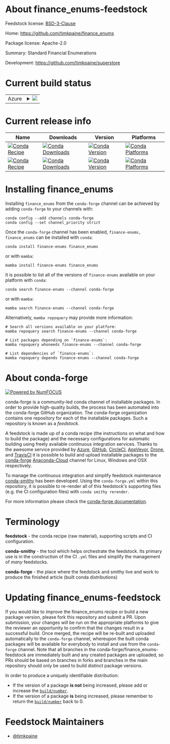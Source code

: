 About finance_enums-feedstock
=============================

Feedstock license: [BSD-3-Clause](https://github.com/conda-forge/finance_enums-feedstock/blob/main/LICENSE.txt)

Home: https://github.com/timkpaine/finance_enums

Package license: Apache-2.0

Summary: Standard Financial Enumerations

Development: https://github.com/timkpaine/superstore

Current build status
====================


<table>
    
  <tr>
    <td>Azure</td>
    <td>
      <details>
        <summary>
          <a href="https://dev.azure.com/conda-forge/feedstock-builds/_build/latest?definitionId=16334&branchName=main">
            <img src="https://dev.azure.com/conda-forge/feedstock-builds/_apis/build/status/finance_enums-feedstock?branchName=main">
          </a>
        </summary>
        <table>
          <thead><tr><th>Variant</th><th>Status</th></tr></thead>
          <tbody><tr>
              <td>linux_64_python3.10.____cpython</td>
              <td>
                <a href="https://dev.azure.com/conda-forge/feedstock-builds/_build/latest?definitionId=16334&branchName=main">
                  <img src="https://dev.azure.com/conda-forge/feedstock-builds/_apis/build/status/finance_enums-feedstock?branchName=main&jobName=linux&configuration=linux%20linux_64_python3.10.____cpython" alt="variant">
                </a>
              </td>
            </tr><tr>
              <td>linux_64_python3.8.____73_pypy</td>
              <td>
                <a href="https://dev.azure.com/conda-forge/feedstock-builds/_build/latest?definitionId=16334&branchName=main">
                  <img src="https://dev.azure.com/conda-forge/feedstock-builds/_apis/build/status/finance_enums-feedstock?branchName=main&jobName=linux&configuration=linux%20linux_64_python3.8.____73_pypy" alt="variant">
                </a>
              </td>
            </tr><tr>
              <td>linux_64_python3.8.____cpython</td>
              <td>
                <a href="https://dev.azure.com/conda-forge/feedstock-builds/_build/latest?definitionId=16334&branchName=main">
                  <img src="https://dev.azure.com/conda-forge/feedstock-builds/_apis/build/status/finance_enums-feedstock?branchName=main&jobName=linux&configuration=linux%20linux_64_python3.8.____cpython" alt="variant">
                </a>
              </td>
            </tr><tr>
              <td>linux_64_python3.9.____73_pypy</td>
              <td>
                <a href="https://dev.azure.com/conda-forge/feedstock-builds/_build/latest?definitionId=16334&branchName=main">
                  <img src="https://dev.azure.com/conda-forge/feedstock-builds/_apis/build/status/finance_enums-feedstock?branchName=main&jobName=linux&configuration=linux%20linux_64_python3.9.____73_pypy" alt="variant">
                </a>
              </td>
            </tr><tr>
              <td>linux_64_python3.9.____cpython</td>
              <td>
                <a href="https://dev.azure.com/conda-forge/feedstock-builds/_build/latest?definitionId=16334&branchName=main">
                  <img src="https://dev.azure.com/conda-forge/feedstock-builds/_apis/build/status/finance_enums-feedstock?branchName=main&jobName=linux&configuration=linux%20linux_64_python3.9.____cpython" alt="variant">
                </a>
              </td>
            </tr><tr>
              <td>osx_64_python3.10.____cpython</td>
              <td>
                <a href="https://dev.azure.com/conda-forge/feedstock-builds/_build/latest?definitionId=16334&branchName=main">
                  <img src="https://dev.azure.com/conda-forge/feedstock-builds/_apis/build/status/finance_enums-feedstock?branchName=main&jobName=osx&configuration=osx%20osx_64_python3.10.____cpython" alt="variant">
                </a>
              </td>
            </tr><tr>
              <td>osx_64_python3.8.____73_pypy</td>
              <td>
                <a href="https://dev.azure.com/conda-forge/feedstock-builds/_build/latest?definitionId=16334&branchName=main">
                  <img src="https://dev.azure.com/conda-forge/feedstock-builds/_apis/build/status/finance_enums-feedstock?branchName=main&jobName=osx&configuration=osx%20osx_64_python3.8.____73_pypy" alt="variant">
                </a>
              </td>
            </tr><tr>
              <td>osx_64_python3.8.____cpython</td>
              <td>
                <a href="https://dev.azure.com/conda-forge/feedstock-builds/_build/latest?definitionId=16334&branchName=main">
                  <img src="https://dev.azure.com/conda-forge/feedstock-builds/_apis/build/status/finance_enums-feedstock?branchName=main&jobName=osx&configuration=osx%20osx_64_python3.8.____cpython" alt="variant">
                </a>
              </td>
            </tr><tr>
              <td>osx_64_python3.9.____73_pypy</td>
              <td>
                <a href="https://dev.azure.com/conda-forge/feedstock-builds/_build/latest?definitionId=16334&branchName=main">
                  <img src="https://dev.azure.com/conda-forge/feedstock-builds/_apis/build/status/finance_enums-feedstock?branchName=main&jobName=osx&configuration=osx%20osx_64_python3.9.____73_pypy" alt="variant">
                </a>
              </td>
            </tr><tr>
              <td>osx_64_python3.9.____cpython</td>
              <td>
                <a href="https://dev.azure.com/conda-forge/feedstock-builds/_build/latest?definitionId=16334&branchName=main">
                  <img src="https://dev.azure.com/conda-forge/feedstock-builds/_apis/build/status/finance_enums-feedstock?branchName=main&jobName=osx&configuration=osx%20osx_64_python3.9.____cpython" alt="variant">
                </a>
              </td>
            </tr><tr>
              <td>win_64_python3.10.____cpython</td>
              <td>
                <a href="https://dev.azure.com/conda-forge/feedstock-builds/_build/latest?definitionId=16334&branchName=main">
                  <img src="https://dev.azure.com/conda-forge/feedstock-builds/_apis/build/status/finance_enums-feedstock?branchName=main&jobName=win&configuration=win%20win_64_python3.10.____cpython" alt="variant">
                </a>
              </td>
            </tr><tr>
              <td>win_64_python3.8.____73_pypy</td>
              <td>
                <a href="https://dev.azure.com/conda-forge/feedstock-builds/_build/latest?definitionId=16334&branchName=main">
                  <img src="https://dev.azure.com/conda-forge/feedstock-builds/_apis/build/status/finance_enums-feedstock?branchName=main&jobName=win&configuration=win%20win_64_python3.8.____73_pypy" alt="variant">
                </a>
              </td>
            </tr><tr>
              <td>win_64_python3.8.____cpython</td>
              <td>
                <a href="https://dev.azure.com/conda-forge/feedstock-builds/_build/latest?definitionId=16334&branchName=main">
                  <img src="https://dev.azure.com/conda-forge/feedstock-builds/_apis/build/status/finance_enums-feedstock?branchName=main&jobName=win&configuration=win%20win_64_python3.8.____cpython" alt="variant">
                </a>
              </td>
            </tr><tr>
              <td>win_64_python3.9.____73_pypy</td>
              <td>
                <a href="https://dev.azure.com/conda-forge/feedstock-builds/_build/latest?definitionId=16334&branchName=main">
                  <img src="https://dev.azure.com/conda-forge/feedstock-builds/_apis/build/status/finance_enums-feedstock?branchName=main&jobName=win&configuration=win%20win_64_python3.9.____73_pypy" alt="variant">
                </a>
              </td>
            </tr><tr>
              <td>win_64_python3.9.____cpython</td>
              <td>
                <a href="https://dev.azure.com/conda-forge/feedstock-builds/_build/latest?definitionId=16334&branchName=main">
                  <img src="https://dev.azure.com/conda-forge/feedstock-builds/_apis/build/status/finance_enums-feedstock?branchName=main&jobName=win&configuration=win%20win_64_python3.9.____cpython" alt="variant">
                </a>
              </td>
            </tr>
          </tbody>
        </table>
      </details>
    </td>
  </tr>
</table>

Current release info
====================

| Name | Downloads | Version | Platforms |
| --- | --- | --- | --- |
| [![Conda Recipe](https://img.shields.io/badge/recipe-finance--enums-green.svg)](https://anaconda.org/conda-forge/finance-enums) | [![Conda Downloads](https://img.shields.io/conda/dn/conda-forge/finance-enums.svg)](https://anaconda.org/conda-forge/finance-enums) | [![Conda Version](https://img.shields.io/conda/vn/conda-forge/finance-enums.svg)](https://anaconda.org/conda-forge/finance-enums) | [![Conda Platforms](https://img.shields.io/conda/pn/conda-forge/finance-enums.svg)](https://anaconda.org/conda-forge/finance-enums) |
| [![Conda Recipe](https://img.shields.io/badge/recipe-finance_enums-green.svg)](https://anaconda.org/conda-forge/finance_enums) | [![Conda Downloads](https://img.shields.io/conda/dn/conda-forge/finance_enums.svg)](https://anaconda.org/conda-forge/finance_enums) | [![Conda Version](https://img.shields.io/conda/vn/conda-forge/finance_enums.svg)](https://anaconda.org/conda-forge/finance_enums) | [![Conda Platforms](https://img.shields.io/conda/pn/conda-forge/finance_enums.svg)](https://anaconda.org/conda-forge/finance_enums) |

Installing finance_enums
========================

Installing `finance_enums` from the `conda-forge` channel can be achieved by adding `conda-forge` to your channels with:

```
conda config --add channels conda-forge
conda config --set channel_priority strict
```

Once the `conda-forge` channel has been enabled, `finance-enums, finance_enums` can be installed with `conda`:

```
conda install finance-enums finance_enums
```

or with `mamba`:

```
mamba install finance-enums finance_enums
```

It is possible to list all of the versions of `finance-enums` available on your platform with `conda`:

```
conda search finance-enums --channel conda-forge
```

or with `mamba`:

```
mamba search finance-enums --channel conda-forge
```

Alternatively, `mamba repoquery` may provide more information:

```
# Search all versions available on your platform:
mamba repoquery search finance-enums --channel conda-forge

# List packages depending on `finance-enums`:
mamba repoquery whoneeds finance-enums --channel conda-forge

# List dependencies of `finance-enums`:
mamba repoquery depends finance-enums --channel conda-forge
```


About conda-forge
=================

[![Powered by
NumFOCUS](https://img.shields.io/badge/powered%20by-NumFOCUS-orange.svg?style=flat&colorA=E1523D&colorB=007D8A)](https://numfocus.org)

conda-forge is a community-led conda channel of installable packages.
In order to provide high-quality builds, the process has been automated into the
conda-forge GitHub organization. The conda-forge organization contains one repository
for each of the installable packages. Such a repository is known as a *feedstock*.

A feedstock is made up of a conda recipe (the instructions on what and how to build
the package) and the necessary configurations for automatic building using freely
available continuous integration services. Thanks to the awesome service provided by
[Azure](https://azure.microsoft.com/en-us/services/devops/), [GitHub](https://github.com/),
[CircleCI](https://circleci.com/), [AppVeyor](https://www.appveyor.com/),
[Drone](https://cloud.drone.io/welcome), and [TravisCI](https://travis-ci.com/)
it is possible to build and upload installable packages to the
[conda-forge](https://anaconda.org/conda-forge) [Anaconda-Cloud](https://anaconda.org/)
channel for Linux, Windows and OSX respectively.

To manage the continuous integration and simplify feedstock maintenance
[conda-smithy](https://github.com/conda-forge/conda-smithy) has been developed.
Using the ``conda-forge.yml`` within this repository, it is possible to re-render all of
this feedstock's supporting files (e.g. the CI configuration files) with ``conda smithy rerender``.

For more information please check the [conda-forge documentation](https://conda-forge.org/docs/).

Terminology
===========

**feedstock** - the conda recipe (raw material), supporting scripts and CI configuration.

**conda-smithy** - the tool which helps orchestrate the feedstock.
                   Its primary use is in the construction of the CI ``.yml`` files
                   and simplify the management of *many* feedstocks.

**conda-forge** - the place where the feedstock and smithy live and work to
                  produce the finished article (built conda distributions)


Updating finance_enums-feedstock
================================

If you would like to improve the finance_enums recipe or build a new
package version, please fork this repository and submit a PR. Upon submission,
your changes will be run on the appropriate platforms to give the reviewer an
opportunity to confirm that the changes result in a successful build. Once
merged, the recipe will be re-built and uploaded automatically to the
`conda-forge` channel, whereupon the built conda packages will be available for
everybody to install and use from the `conda-forge` channel.
Note that all branches in the conda-forge/finance_enums-feedstock are
immediately built and any created packages are uploaded, so PRs should be based
on branches in forks and branches in the main repository should only be used to
build distinct package versions.

In order to produce a uniquely identifiable distribution:
 * If the version of a package **is not** being increased, please add or increase
   the [``build/number``](https://docs.conda.io/projects/conda-build/en/latest/resources/define-metadata.html#build-number-and-string).
 * If the version of a package **is** being increased, please remember to return
   the [``build/number``](https://docs.conda.io/projects/conda-build/en/latest/resources/define-metadata.html#build-number-and-string)
   back to 0.

Feedstock Maintainers
=====================

* [@timkpaine](https://github.com/timkpaine/)

